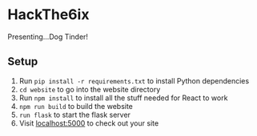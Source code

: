 # HackThe6ix
 Presenting...Dog Tinder!

## Setup
1. Run `pip install -r requirements.txt` to install Python dependencies
2. `cd website` to go into the website directory
3. Run `npm install` to install all the stuff needed for React to work
4. `npm run build` to build the website
5. `run flask` to start the flask server
6. Visit [localhost:5000](http://localhost:5000/) to check out your site
